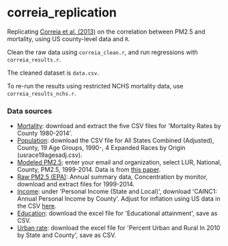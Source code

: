 # correia_replication
Replicating [Correia et al. (2013)](https://journals.lww.com/epidem/Fulltext/2013/01000/Effect_of_Air_Pollution_Control_on_Life_Expectancy.4.aspx) on the correlation between PM2.5 and mortality, using US county-level data and `R`.

Clean the raw data using `correia_clean.r`, and run regressions with `correia_results.r`.

The cleaned dataset is `data.csv`.

To re-run the results using restricted NCHS mortality data, use `correia_results_nchs.r`.

### Data sources
- [Mortality](https://ghdx.healthdata.org/record/ihme-data/united-states-mortality-rates-county-1980-2014): download and extract the five CSV files for 'Mortality Rates by County 1980-2014'.
- [Population](https://www.nber.org/research/data/survey-epidemiology-and-end-results-seer-us-state-and-county-population-data-age-race-sex-hispanic): download the CSV file for All States Combined (Adjusted), County, 19 Age Groups, 1990-, 4 Expanded Races by Origin (usrace19agesadj.csv).
- [Modeled PM2.5](https://www.caces.us/data): enter your email and organization, select LUR, National, County, PM2.5, 1999-2014. Data is from [this paper](https://journals.plos.org/plosone/article?id=10.1371/journal.pone.0228535).
- [Raw PM2.5 (EPA)](https://aqs.epa.gov/aqsweb/airdata/download_files.html#Annual): Annual summary data, Concentration by monitor, download and extract files for 1999-2014.
- [Income](https://apps.bea.gov/regional/downloadzip.cfm): under 'Personal Income (State and Local)', download 'CAINC1: Annual Personal Income by County'. Adjust for inflation using US data in the CSV [here](https://data.worldbank.org/indicator/FP.CPI.TOTL.ZG).
- [Education](https://www.ers.usda.gov/data-products/county-level-data-sets/download-data/): download the excel file for 'Educational attainment', save as CSV.
- [Urban rate](https://www.census.gov/programs-surveys/geography/guidance/geo-areas/urban-rural/2010-urban-rural.html): download the excel file for 'Percent Urban and Rural In 2010 by State and County', save as CSV.
